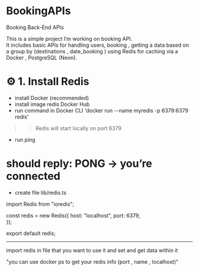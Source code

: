 # BookingAPIs
Booking Back-End APIs

This is a simple project I’m working on booking API.  
It includes basic APIs for handling users, booking , getting a data based on a group by (destinations , date_booking )  using Redis for caching via a Docker , PostgreSQL (Neon).



# ⚙️ 1. Install Redis

- install Docker (recommended)
- install image redis Docker Hub
- run command in Docker CLI 'docker run --name myredis -p 6379:6379 redis'
 >> Redis will start locally on port 6379
- run ping
# should reply: PONG -> you’re connected
-  create file lib/redis.ts

import Redis from "ioredis";

const redis = new Redis({
  host: "localhost", 
  port: 6379,        
});

export default redis;


--------------------------------------------------------------------------------------
import redis in file that you want to use it and set and get data within it

"you can use docker ps to get your redis info (port  , name , localhost)"


